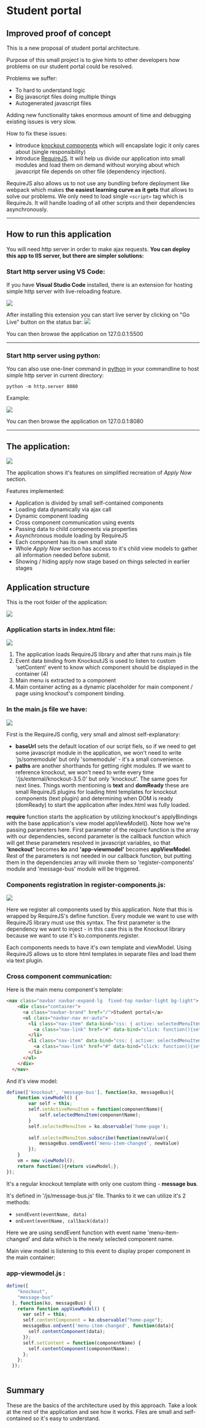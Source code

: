 # Student portal
## Improved proof of concept
This is a new proposal of student portal architecture. 

Purpose of this small project is to give hints to other developers how problems on our student portal could be resolved.

Problems we suffer:
* To hard to understand logic
* Big javascript files doing multiple things
* Autogenerated javascript files

Adding new functionality takes enormous amount of time and debugging existing issues is very slow.


How to fix these issues:
* Introduce [knockout components](https://knockoutjs.com/documentation/component-overview.html) which will encapslate logic it only cares about (single responsibility)
* Introduce [RequireJS](https://requirejs.org/). It will help us divide our application into small modules and load them on demand without worying about which javascript file depends on other file (dependency injection). 

RequireJS also allows us to not use any bundling before deployment like webpack which makes **the easiest learning curve as it gets** that allows to solve our problems. We only need to load single `<script>` tag which is RequireJs. It will handle loading of all other scripts and their dependencies asynchronously.

---

## How to run this application

You will need http server in order to make ajax requests. 
**You can deploy this app to IIS server, but there are simpler solutions:**

### Start http server using VS Code:
If you have **Visual Studio Code** installed, there is an extension for hosting simple http server with live-reloading feature.

![](/readme_images/2019-03-11_10h09_38.png)

After installing this extension you can start live server by clicking on "Go Live" button on the status bar:
![](/readme_images/2019-03-11_10h11_46.png)

You can then browse the application on 127.0.0.1:5500

---

### Start http server using python:
You can also use one-liner command in [python](https://www.python.org/) in your commandline to host simple http server in current directory:
```
python -m http.server 8080
```
Example:

![](/readme_images/2019-03-11_09h56_20.png)

You can then browse the application on 127.0.0.1:8080

---


## The application:
![](/readme_images/2019-03-11_10h15_32.png)

The application shows it's features on simplified recreation of _Apply Now_ section. 

Features implemented:
* Application is divided by small self-contained components
* Loading data dynamically via ajax call
* Dynamic component loading
* Cross component communication using events
* Passing data to child components via properties
* Asynchronous module loading by RequireJS
* Each component has its own small state
* Whole _Apply Now_ section has access to it's child view models to gather all information needed before submit.
* Showing / hiding apply now stage based on things selected in earlier stages

## Application structure

This is the root folder of the application:

![](/readme_images/2019-03-14_13h30_39.png)

### Application starts in **index.html** file:

![](/readme_images/2019-03-11_10h37_19.png)

1. The application loads RequireJS library and after that runs main.js file
2. Event data binding from KnockoutJS is used to listen to custom 'setContent' event to know which component should be displayed in the container (4)
3. Main menu is extracted to a component
4. Main container acting as a dynamic placeholder for main component / page using knockout's component binding.

### In the **main.js** file we have:

![](/readme_images/2019-03-14_13h31_32.png)

First is the RequireJS config, very small and almost self-explanatory:
* **baseUrl** sets the default location of our script fiels, so if we need to get some javascript module in the application, we won't need to write 'js/somemodule' but only 'somemodule' - it's a small convenience.
* **paths** are another shorthands for getting right modules. If we want to reference knockout, we won't need to write every time '/js/external/knockout-3.5.0' but only 'knockout'. The same goes for next lines. Things worth mentioning is **text** and **domReady** these are small RequireJS plugins for loading html templates for knockout components (text plugin) and determining when DOM is ready (domReady) to start the application after index.html was fully loaded.

**require** function starts the application by utilizing knockout's applyBindings with the base application's view model appViewModel(). Note how we're passing parameters here. First parameter of the require function is the array with our dependencies, second parameter is the callback function which will get these parameters resolved in javascript variables, so that **'knockout'** becomes **ko** and **'app-viewmodel'** becomes **appViewModel**. Rest of the parameters  is not needed in our callback function, but putting them in the dependencies array will invoke them so 'register-components' module and 'message-bus' module will be triggered.


### Components registration in **register-components.js**:

![](/readme_images/2019-03-11_10h57_16.png)

Here we register all components used by this application.
Note that this is wrapped by RequireJS's define function. Every module we want to use with RequireJS library must use this syntax. The first parameter is the dependency we want to inject - in this case this is the Knockout library because we want to use it's ko.components.register.

Each components needs to have it's own template and viewModel. Using RequireJS allows us to store html templates in separate files and load them via text plugin.

### Cross component communication:
Here is the main menu component's template:
``` html
<nav class="navbar navbar-expand-lg  fixed-top navbar-light bg-light">
    <div class="container">
      <a class="navbar-brand" href="/">Student portal</a>
      <ul class="navbar-nav mr-auto">
        <li class="nav-item" data-bind="css: { active: selectedMenuItem() == 'home-page' }">
          <a class="nav-link" href="#" data-bind="click: function(){setActiveMenuItem('home-page');}">Main</a>
        </li>
        <li class="nav-item" data-bind="css: { active: selectedMenuItem() == 'apply-now' }">
          <a class="nav-link" href="#" data-bind="click: function(){setActiveMenuItem('apply-now');}">Apply now</a>
        </li>
      </ul>
    </div>
  </nav>
  ```
And it's view model:
``` javascript
define(['knockout', 'message-bus'], function(ko, messageBus){
    function viewModel() {
        var self = this;
        self.setActiveMenuItem = function(componentName){
            self.selectedMenuItem(componentName);
        }
        self.selectedMenuItem = ko.observable('home-page');
        
        self.selectedMenuItem.subscribe(function(newValue){
            messageBus.sendEvent('menu-item-changed', newValue)
        });
    }
    vm = new viewModel();
    return function(){return viewModel;};
});
```
It's a regular knockout template with only one custom thing - **message bus**.

It's defined in '/js/message-bus.js' file. Thanks to it we can utilize it's 2 methods:
* `sendEvent(eventName, data)`
* `onEvent(eventName, callback(data))`

Here we are using sendEvent function with event name 'menu-item-changed' and data wihich is the newly selected component name.

Main view model is listening to this event to display proper component in the main container:
### app-viewmodel.js :

``` javascript
define([
    "knockout",
    "message-bus"
  ], function(ko, messageBus) {
    return function appViewModel() {
      var self = this;
      self.contentComponent = ko.observable("home-page");
      messageBus.onEvent('menu-item-changed', function(data){
        self.contentComponent(data);
      });
      self.setContent = function(componentName) {
        self.contentComponent(componentName);
      };
    };
  });
  
  ```

## Summary
These are the basics of the architecture used by this approach. Take a look at the rest of the application and see how it works. Files are small and self-contained so it's easy to understand.